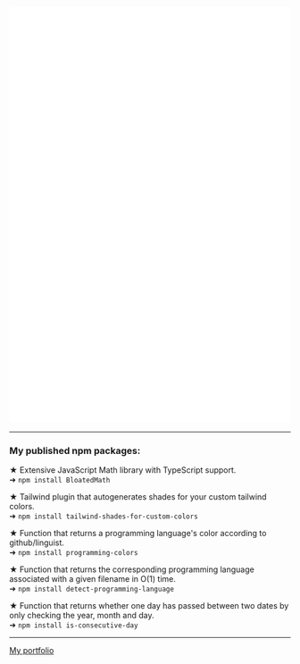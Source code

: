 ![Metrics](/github-metrics.svg)

<!-- [My developerlookup](https://developerlookup.com/LorenzoBloedow) -->
<hr />
<h3>My published npm packages:</h3>

★ Extensive JavaScript Math library with TypeScript support.</br>
➜ `npm install BloatedMath`

★ Tailwind plugin that autogenerates shades for your custom tailwind colors.</br>
➜ `npm install tailwind-shades-for-custom-colors`

★ Function that returns a programming language's color according to github/linguist.</br>
➜ `npm install programming-colors`

★ Function that returns the corresponding programming language associated with a given filename in O(1) time.</br>
➜ `npm install detect-programming-language`

★ Function that returns whether one day has passed between two dates by only checking the year, month and day.</br>
➜ `npm install is-consecutive-day`
<hr />
<a href="https://lorenzobloedow.com">My portfolio</a>
